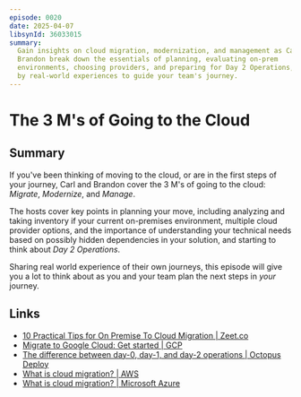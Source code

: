```yaml
---
episode: 0020
date: 2025-04-07
libsynId: 36033015
summary:
  Gain insights on cloud migration, modernization, and management as Carl and
  Brandon break down the essentials of planning, evaluating on-prem
  environments, choosing providers, and preparing for Day 2 Operations, backed
  by real-world experiences to guide your team's journey.
---
```


# The 3 M's of Going to the Cloud

## Summary

If you've been thinking of moving to the cloud, or are in the first steps of
your journey, Carl and Brandon cover the 3 M's of going to the cloud: _Migrate_,
_Modernize_, and _Manage_.

The hosts cover key points in planning your move, including analyzing and taking
inventory if your current on-premises environment, multiple cloud provider
options, and the importance of understanding your technical needs based on
possibly hidden dependencies in your solution, and starting to think about _Day
2 Operations_.

Sharing real world experience of their own journeys, this episode will give you
a lot to think about as you and your team plan the next steps in _your_ journey.

## Links

- [10 Practical Tips for On Premise To Cloud Migration | Zeet.co](https://zeet.co/blog/on-premise-to-cloud-migration)
- [Migrate to Google Cloud: Get started | GCP](https://cloud.google.com/architecture/migration-to-gcp-getting-started)
- [The difference between day-0, day-1, and day-2 operations | Octopus Deploy](https://octopus.com/blog/difference-between-day-0-1-2-operations)
- [What is cloud migration? | AWS](https://aws.amazon.com/what-is/cloud-migration/)
- [What is cloud migration? | Microsoft Azure](https://azure.microsoft.com/resources/cloud-computing-dictionary/what-is-cloud-migration)
